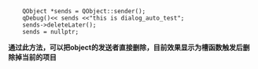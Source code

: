 ```language
    QObject *sends = QObject::sender();
    qDebug()<< sends <<"this is dialog_auto_test";
    sends->deleteLater();
    sends = nullptr;

```
**通过此方法，可以把object的发送者直接删除，目前效果显示为槽函数触发后删除掉当前的项目**



